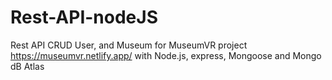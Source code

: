# Rest-API-nodeJS
Rest API CRUD User, and Museum for MuseumVR project https://museumvr.netlify.app/
with Node.js, express, Mongoose  and Mongo dB Atlas 
